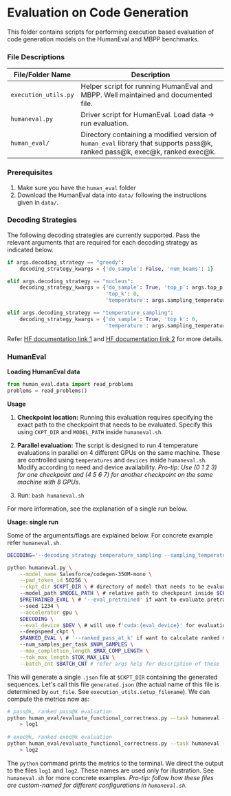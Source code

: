 # Evaluation on Code Generation

This folder contains scripts for performing execution based evaluation of code generation models on the HumanEval and MBPP benchmarks.

### File Descriptions

|File/Folder Name|Description|
|----|----|
|`execution_utils.py`| Helper script for running HumanEval and MBPP. Well maintained and documented file.|
|`humaneval.py`| Driver script for HumanEval. Load data -> run evaluation.|
|`human_eval/`| Directory containing a modified version of `human_eval` library that supports pass@k, ranked pass@k, exec@k, ranked exec@k.|

### Prerequisites

1. Make sure you have the `human_eval` folder
2. Download the HumanEval data into `data/` following the instructions given in `data/`.


### Decoding Strategies

The following decoding strategies are currently supported. Pass the relevant arguments that are required for each decoding strategy as indicated below.

```python
if args.decoding_strategy == "greedy":
    decoding_strategy_kwargs = {'do_sample': False, 'num_beams': 1}

elif args.decoding_strategy == "nucleus":
    decoding_strategy_kwargs = {'do_sample': True, 'top_p': args.top_p, 
                                'top_k': 0,
                                'temperature': args.sampling_temperature}

elif args.decoding_strategy == "temperature_sampling":
    decoding_strategy_kwargs = {'do_sample': True, 'top_k': 0, 
                                'temperature': args.sampling_temperature}
```

Refer [HF documentation link 1](https://huggingface.co/blog/how-to-generate) and [HF documentation link 2](https://huggingface.co/docs/transformers/v4.21.1/en/main_classes/text_generation#transformers.generation_utils.GenerationMixin.generate) for more details. 


### HumanEval

**Loading HumanEval data**

```python
from human_eval.data import read_problems
problems = read_problems()
```

**Usage**

1. **Checkpoint location:** Running this evaluation requires specifying the exact path to the checkpoint that needs to be evaluated. Specify this using `CKPT_DIR` and `MODEL_PATH` inside `humaneval.sh`.

2. **Parallel evaluation:** The script is designed to run 4 temperature evaluations in parallel on 4 different GPUs on the same machine. These are controlled using `temperatures` and `devices` inside `humaneval.sh`. Modify according to need and device availability. *Pro-tip: Use (0 1 2 3) for one checkpoint and (4 5 6 7) for another checkpoint on the same machine with 8 GPUs*.

3. Run: `bash humaneval.sh`

For more information, see the explanation of a single run below.

**Usage: single run**

Some of the arguments/flags are explained below. For concrete example refer `humaneval.sh`.

```bash
DECODING='--decoding_strategy temperature_sampling --sampling_temperature '$T

python humaneval.py \
    --model_name Salesforce/codegen-350M-mono \
    --pad_token_id 50256 \
    --ckpt_dir $CKPT_DIR \ # directory of model that needs to be evaluated
    --model_path $MODEL_PATH \ # relative path to checkpoint inside $CKPT_DIR
    $PRETRAINED_EVAL \ # '--eval_pretrained' if want to evaluate pretrained else ''
    --seed 1234 \
    --accelerator gpu \
    $DECODING \
    --eval_device $DEV \ # will use f'cuda:{eval_device}' for evaluation
    --deepspeed_ckpt \
    $RANKED_EVAL \ # '--ranked_pass_at_k' if want to calculate ranked metrics else ''
    --num_samples_per_task $NUM_SAMPLES \
    --max_completion_length $MAX_COMP_LENGTH \
    --tok_max_length $TOK_MAX_LEN \
    --batch_cnt $BATCH_CNT # refer args help for description of these
```

This will generate a single `.json` file at `$CKPT_DIR` containing the generated sequences. Let's call this file `generated.json` (the actual name of this file is determined by `out_file`. See `execution_utils.setup_filename`). We can compute the metrics now as:

```bash
# pass@k, ranked pass@k evaluation
python human_eval/evaluate_functional_correctness.py --task humaneval --sample_file $CKPT_DIR/generated.json --score_field mean_logp --k '1,5,10,100' --exec_check=False \
    > log1
    
# exec@k, ranked exec@k evaluation
python human_eval/evaluate_functional_correctness.py --task humaneval --sample_file $CKPT_DIR/generated.json --score_field mean_logp --k '1,5,10,100' --exec_check=True \
    > log2
```

The `python` command prints the metrics to the terminal. We direct the output to the files `log1` and `log2`. These names are used only for illustration. See `humaneval.sh` for more concrete examples. *Pro-tip: follow how these files are custom-named for different configurations in `humaneval.sh`.*
